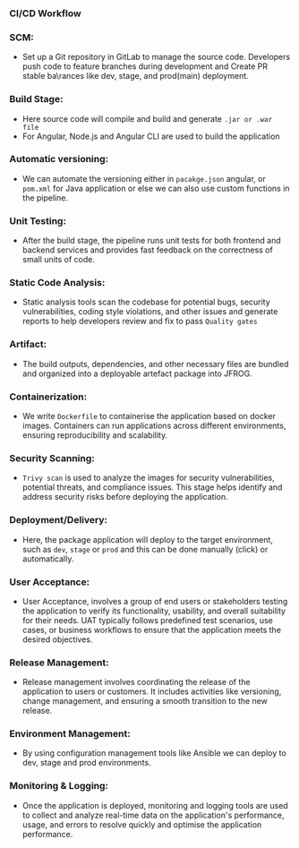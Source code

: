 ### CI/CD Workflow

### SCM:
- Set up a Git repository in GitLab to manage the source code. Developers push code to feature branches during development and Create PR stable ba\rances like dev, stage, and prod(main) deployment.

### Build Stage:
- Here source code will compile and build and generate `.jar or .war file`
- For Angular, Node.js and Angular CLI are used to build the application

### Automatic versioning:
- We can automate the versioning either in `pacakge.json` angular,  or `pom.xml` for Java application or else we can also use custom functions in the pipeline.

### Unit Testing:
-  After the build stage, the pipeline runs unit tests for both frontend and backend services and provides fast feedback on the correctness of small units of code.
  
### Static Code Analysis:
-  Static analysis tools scan the codebase for potential bugs, security vulnerabilities, coding style violations, and other issues and generate reports to help developers review and fix to pass `Quality gates`

### Artifact:  
- The build outputs, dependencies, and other necessary files are bundled and organized into a deployable artefact package into JFROG.

### Containerization:
- We write `Dockerfile` to containerise the application based on docker images. Containers can run applications across different environments, ensuring reproducibility and scalability.

### Security Scanning: 
- `Trivy scan` is used to analyze the images for security vulnerabilities, potential threats, and compliance issues. This stage helps identify and address security risks before deploying the application.

### Deployment/Delivery: 
- Here, the package application will deploy to the target environment, such as `dev`, `stage` or `prod` and this can be done manually (click) or automatically.

### User Acceptance: 
-  User Acceptance, involves a group of end users or stakeholders testing the application to verify its functionality, usability, and overall suitability for their needs. UAT typically follows predefined test scenarios, use cases, or business workflows to ensure that the application meets the desired objectives.

### Release Management:
- Release management involves coordinating the release of the application to users or customers. It includes activities like versioning, change management, and ensuring a smooth transition to the new release.

### Environment Management: 
- By using configuration management tools like Ansible we can deploy to dev, stage and prod environments.

### Monitoring & Logging: 
- Once the application is deployed, monitoring and logging tools are used to collect and analyze real-time data on the application's performance, usage, and errors to resolve quickly and optimise the application performance.

